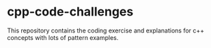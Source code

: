 # cpp-code-challenges
This repository contains the coding exercise and explanations for c++ concepts with lots of pattern examples.
